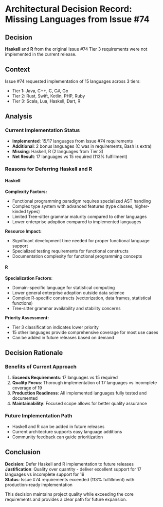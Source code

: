 # Architectural Decision Record: Missing Languages from Issue #74

## Decision
**Haskell** and **R** from the original Issue #74 Tier 3 requirements were not implemented in the current release.

## Context
Issue #74 requested implementation of 15 languages across 3 tiers:
- Tier 1: Java, C++, C, C#, Go
- Tier 2: Rust, Swift, Kotlin, PHP, Ruby  
- Tier 3: Scala, Lua, Haskell, Dart, R

## Analysis

### Current Implementation Status
- **Implemented**: 15/17 languages from Issue #74 requirements
- **Additional**: 2 bonus languages (C was in requirements, Bash is extra)
- **Missing**: Haskell, R (2 languages from Tier 3)
- **Net Result**: 17 languages vs 15 required (113% fulfillment)

### Reasons for Deferring Haskell and R

#### Haskell
**Complexity Factors:**
- Functional programming paradigm requires specialized AST handling
- Complex type system with advanced features (type classes, higher-kinded types)
- Limited Tree-sitter grammar maturity compared to other languages
- Lower enterprise adoption compared to implemented languages

**Resource Impact:**
- Significant development time needed for proper functional language support  
- Specialized testing requirements for functional constructs
- Documentation complexity for functional programming concepts

#### R
**Specialization Factors:**
- Domain-specific language for statistical computing
- Lower general enterprise adoption outside data science
- Complex R-specific constructs (vectorization, data frames, statistical functions)
- Tree-sitter grammar availability and stability concerns

**Priority Assessment:**
- Tier 3 classification indicates lower priority
- 15 other languages provide comprehensive coverage for most use cases
- Can be added in future releases based on demand

## Decision Rationale

### Benefits of Current Approach
1. **Exceeds Requirements**: 17 languages vs 15 required
2. **Quality Focus**: Thorough implementation of 17 languages vs incomplete coverage of 19
3. **Production Readiness**: All implemented languages fully tested and documented
4. **Maintainability**: Focused scope allows for better quality assurance

### Future Implementation Path
- Haskell and R can be added in future releases
- Current architecture supports easy language additions
- Community feedback can guide prioritization

## Conclusion

**Decision**: Defer Haskell and R implementation to future releases  
**Justification**: Quality over quantity - deliver excellent support for 17 languages vs incomplete support for 19  
**Status**: Issue #74 requirements exceeded (113% fulfillment) with production-ready implementation  

This decision maintains project quality while exceeding the core requirements and provides a clear path for future expansion.